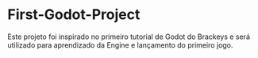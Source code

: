 # First-Godot-Project
Este projeto foi inspirado no primeiro tutorial de Godot do Brackeys e será utilizado para aprendizado da Engine e lançamento do primeiro jogo.
